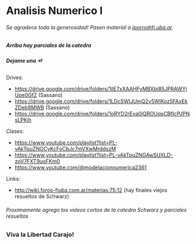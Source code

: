 # Analisis Numerico I
###### Se agradece toda la generosidad! Pasen material a jporro@fi.uba.ar.
##### Arriba hay parciales de la catedra
##### Dejame una ⭐!

Drives:
* https://drive.google.com/drive/folders/1jlE7xXAAHFyMBXbi85JPRAWYjUpe0GfZ (Sassano)
* https://drive.google.com/drive/folders/1LDcSWIJUmQ2v5WlKoz5FAxEkZDeb8MWB (Sassano)
* https://drive.google.com/drive/folders/1oRYD2rEva0jQROUqsCBfIcPJPNsLPKjh

Clases: 
* https://www.youtube.com/playlist?list=PL-vAkTpuZNGCyKcFoCbJc7mVXwMrddszM
* https://www.youtube.com/playlist?list=PL-vAkTpuZNGAwSUXLD-zoV7FXT9uoFKm0
* https://www.youtube.com/@modelacionnumerica2361

Links: 
* http://wiki.foros-fiuba.com.ar/materias:75:12 (hay finales viejos resueltos de Schwarz)

###### Proximamente agrego los videos cortos de la catedra Schwarz y parciales resueltos

### Viva la Libertad Carajo!
